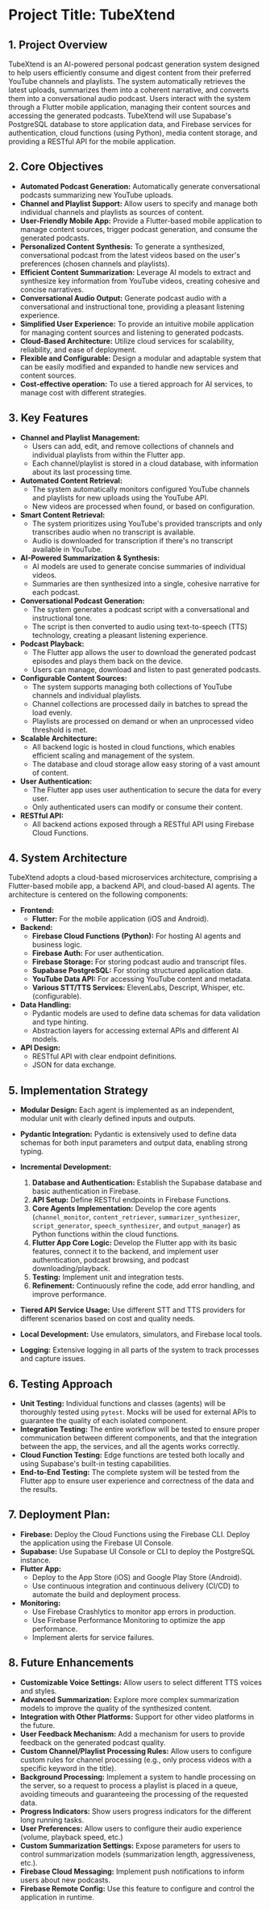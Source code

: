 # **Project Title:** TubeXtend

## **1. Project Overview**

TubeXtend is an AI-powered personal podcast generation system designed to help users efficiently consume and digest content from their preferred YouTube channels and playlists. The system automatically retrieves the latest uploads, summarizes them into a coherent narrative, and converts them into a conversational audio podcast. Users interact with the system through a Flutter mobile application, managing their content sources and accessing the generated podcasts. TubeXtend will use Supabase's PostgreSQL database to store application data, and Firebase services for authentication, cloud functions (using Python), media content storage, and providing a RESTful API for the mobile application.

## **2. Core Objectives**

- **Automated Podcast Generation:** Automatically generate conversational podcasts summarizing new YouTube uploads.
- **Channel and Playlist Support:** Allow users to specify and manage both individual channels and playlists as sources of content.
- **User-Friendly Mobile App:** Provide a Flutter-based mobile application to manage content sources, trigger podcast generation, and consume the generated podcasts.
- **Personalized Content Synthesis:** To generate a synthesized, conversational podcast from the latest videos based on the user's preferences (chosen channels and playlists).
- **Efficient Content Summarization:** Leverage AI models to extract and synthesize key information from YouTube videos, creating cohesive and concise narratives.
- **Conversational Audio Output:** Generate podcast audio with a conversational and instructional tone, providing a pleasant listening experience.
- **Simplified User Experience:** To provide an intuitive mobile application for managing content sources and listening to generated podcasts.
- **Cloud-Based Architecture:** Utilize cloud services for scalability, reliability, and ease of deployment.
- **Flexible and Configurable:** Design a modular and adaptable system that can be easily modified and expanded to handle new services and content sources.
- **Cost-effective operation:** To use a tiered approach for AI services, to manage cost with different strategies.

## **3. Key Features**

- **Channel and Playlist Management:**
  - Users can add, edit, and remove collections of channels and individual playlists from within the Flutter app.
  - Each channel/playlist is stored in a cloud database, with information about its last processing time.
- **Automated Content Retrieval:**
  - The system automatically monitors configured YouTube channels and playlists for new uploads using the YouTube API.
  - New videos are processed when found, or based on configuration.
- **Smart Content Retrieval:**
  - The system prioritizes using YouTube's provided transcripts and only transcribes audio when no transcript is available.
  - Audio is downloaded for transcription if there's no transcript available in YouTube.
- **AI-Powered Summarization & Synthesis:**
  - AI models are used to generate concise summaries of individual videos.
  - Summaries are then synthesized into a single, cohesive narrative for each podcast.
- **Conversational Podcast Generation:**
  - The system generates a podcast script with a conversational and instructional tone.
  - The script is then converted to audio using text-to-speech (TTS) technology, creating a pleasant listening experience.
- **Podcast Playback:**
  - The Flutter app allows the user to download the generated podcast episodes and plays them back on the device.
  - Users can manage, download and listen to past generated podcasts.
- **Configurable Content Sources:**
  - The system supports managing both collections of YouTube channels and individual playlists.
  - Channel collections are processed daily in batches to spread the load evenly.
  - Playlists are processed on demand or when an unprocessed video threshold is met.
- **Scalable Architecture:**
  - All backend logic is hosted in cloud functions, which enables efficient scaling and management of the system.
  - The database and cloud storage allow easy storing of a vast amount of content.
- **User Authentication:**
  - The Flutter app uses user authentication to secure the data for every user.
  - Only authenticated users can modify or consume their content.
- **RESTful API:**
  - All backend actions exposed through a RESTful API using Firebase Cloud Functions.

## **4. System Architecture**

TubeXtend adopts a cloud-based microservices architecture, comprising a Flutter-based mobile app, a backend API, and cloud-based AI agents. The architecture is centered on the following components:

- **Frontend:**
  - **Flutter:** For the mobile application (iOS and Android).
- **Backend:**
  - **Firebase Cloud Functions (Python):** For hosting AI agents and business logic.
  - **Firebase Auth:** For user authentication.
  - **Firebase Storage:** For storing podcast audio and transcript files.
  - **Supabase PostgreSQL:** For storing structured application data.
  - **YouTube Data API:** For accessing YouTube content and metadata.
  - **Various STT/TTS Services:** ElevenLabs, Descript, Whisper, etc. (configurable).
- **Data Handling:**
  - Pydantic models are used to define data schemas for data validation and type hinting.
  - Abstraction layers for accessing external APIs and different AI models.
- **API Design:**
  - RESTful API with clear endpoint definitions.
  - JSON for data exchange.

## **5. Implementation Strategy**

- **Modular Design:** Each agent is implemented as an independent, modular unit with clearly defined inputs and outputs.
- **Pydantic Integration:** Pydantic is extensively used to define data schemas for both input parameters and output data, enabling strong typing.
- **Incremental Development:**

  1. **Database and Authentication:** Establish the Supabase database and basic authentication in Firebase.
  2. **API Setup:** Define RESTful endpoints in Firebase Functions.
  3. **Core Agents Implementation:** Develop the core agents (`channel_monitor`, `content_retriever`, `summarizer_synthesizer`, `script_generator`, `speech_synthesizer`, and `output_manager`) as Python functions within the cloud functions.
  4. **Flutter App Core Logic:** Develop the Flutter app with its basic features, connect it to the backend, and implement user authentication, podcast browsing, and podcast downloading/playback.
  5. **Testing:** Implement unit and integration tests.
  6. **Refinement:** Continuously refine the code, add error handling, and improve performance.

- **Tiered API Service Usage:** Use different STT and TTS providers for different scenarios based on cost and quality needs.
- **Local Development:** Use emulators, simulators, and Firebase local tools.
- **Logging:** Extensive logging in all parts of the system to track processes and capture issues.

## **6. Testing Approach**

- **Unit Testing:** Individual functions and classes (agents) will be thoroughly tested using `pytest`. Mocks will be used for external APIs to guarantee the quality of each isolated component.
- **Integration Testing:** The entire workflow will be tested to ensure proper communication between different components, and that the integration between the app, the services, and all the agents works correctly.
- **Cloud Function Testing:** Edge functions are tested both locally and using Supabase's built-in testing capabilities.
- **End-to-End Testing:** The complete system will be tested from the Flutter app to ensure user experience and correctness of the data and the results.

## **7. Deployment Plan:**

- **Firebase:** Deploy the Cloud Functions using the Firebase CLI. Deploy the application using the Firebase UI Console.
- **Supabase:** Use Supabase UI Console or CLI to deploy the PostgreSQL instance.
- **Flutter App:**
  - Deploy to the App Store (iOS) and Google Play Store (Android).
  - Use continuous integration and continuous delivery (CI/CD) to automate the build and deployment process.
- **Monitoring:**
  - Use Firebase Crashlytics to monitor app errors in production.
  - Use Firebase Performance Monitoring to optimize the app performance.
  - Implement alerts for service failures.

## **8. Future Enhancements**

- **Customizable Voice Settings:** Allow users to select different TTS voices and styles.
- **Advanced Summarization:** Explore more complex summarization models to improve the quality of the synthesized content.
- **Integration with Other Platforms:** Support for other video platforms in the future.
- **User Feedback Mechanism:** Add a mechanism for users to provide feedback on the generated podcast quality.
- **Custom Channel/Playlist Processing Rules:** Allow users to configure custom rules for channel processing (e.g., only process videos with a specific keyword in the title).
- **Background Processing:** Implement a system to handle processing on the server, so a request to process a playlist is placed in a queue, avoiding timeouts and guaranteeing the processing of the requested data.
- **Progress Indicators:** Show users progress indicators for the different long running tasks.
- **User Preferences:** Allow users to configure their audio experience (volume, playback speed, etc.)
- **Custom Summarization Settings:** Expose parameters for users to control summarization models (summarization length, aggressiveness, etc.).
- **Firebase Cloud Messaging:** Implement push notifications to inform users about new podcasts.
- **Firebase Remote Config:** Use this feature to configure and control the application in runtime.
